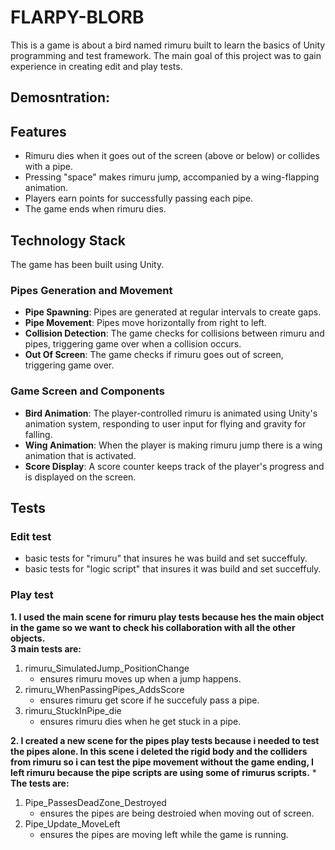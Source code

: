 # FLARPY-BLORB

This is a game is about a bird named rimuru built to learn the basics of Unity programming and test framework. The main goal of this project was to gain experience in creating edit and play tests.

## Demosntration:


## Features

* Rimuru dies when it goes out of the screen (above or below) or collides with a pipe.
* Pressing "space" makes rimuru jump, accompanied by a wing-flapping animation.
* Players earn points for successfully passing each pipe.
* The game ends when rimuru dies.

## Technology Stack
The game has been built using Unity.

### Pipes Generation and Movement

* **Pipe Spawning**: Pipes are generated at regular intervals to create gaps.
* **Pipe Movement**: Pipes move horizontally from right to left.
* **Collision Detection**: The game checks for collisions between rimuru and pipes, triggering game over when a collision occurs.
* **Out Of Screen**: The game checks if rimuru goes out of screen, triggering game over.

### Game Screen and Components

* **Bird Animation**: The player-controlled rimuru is animated using Unity's animation system, responding to user input for flying and gravity for falling.
* **Wing Animation**: When the player is making rimuru jump there is a wing animation that is activated.
* **Score Display**: A score counter keeps track of the player's progress and is displayed on the screen.

## Tests

### Edit test
* basic tests for "rimuru" that insures he was build and set succeffuly.
* basic tests for "logic script" that insures it was build and set succeffuly.

### Play test
**1. I used the main scene for rimuru play tests because hes the main object in the game so we want to check his collaboration with all the other objects.**</br>
**3 main tests are:**
1. rimuru_SimulatedJump_PositionChange
    - ensures rimuru moves up when a jump happens.
2. rimuru_WhenPassingPipes_AddsScore
    - ensures rimuru get score if he succefuly pass a pipe.
3. rimuru_StuckInPipe_die
    - ensures rimuru dies when he get stuck in a pipe.

**2. I created a new scene for the pipes play tests because i needed to test the pipes alone. In this scene i deleted the rigid body and the colliders from rimuru so i can test the pipe movement without the game ending, I left rimuru because the pipe scripts are using some of rimurus scripts.**
* 
**The tests are:**
1. Pipe_PassesDeadZone_Destroyed
    - ensures the pipes are being destroied when moving out of screen.
2. Pipe_Update_MoveLeft
    - ensures the pipes are moving left while the game is running.

